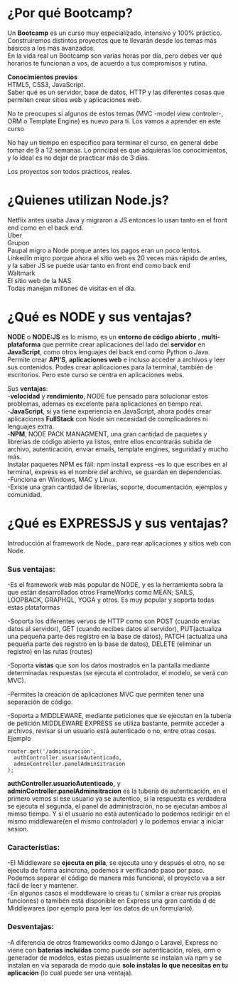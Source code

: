 # ¿Por qué Bootcamp?

Un **Bootcamp** es un curso muy especializado, intensivo y 100% práctico. <br>
Construiremos distintos proyectos que te llevarán desde los temas más básicos a los más avanzados. <br>
En la vida real un Bootcamp son varias horas por día, pero debes ver qué horarios te funcionan a vos, de acuerdo a tus compromisos y rutina.<br>

**Conocimientos previos**<br>
HTML5, CSS3, JavaScript.<br>
Saber qué es un servidor, base de datos, HTTP y las diferentes cosas que permiten crear sitios web y aplicaciones web.<br>

No te preocupes si algunos de estos temas (MVC -model view controler-, ORM o Template Engine) es nuevo para ti. Los vamos a aprender en este curso<br>

No hay un tiempo en específico para terminar el curso, en general debe tomar de 9 a 12 semanas. Lo principal es que adquieras los conocimientos, y lo ideal es no dejar de practicar más de 3 días.<br>

Los proyectos son todos prácticos, reales.<br>

# ¿Quienes utilizan Node.js?

Netflix antes usaba Java y migraron a JS entonces lo usan tanto en el front end como en el back end. <br>
Uber <br>
Grupon<br>
Paupal migro a Node porque antes los pagos eran un poco lentos.<br>
LinkedIn migro porque ahora el sitio web es 20 veces más rápido de antes, y la saber JS se puede usar tanto en front end como back end <br>
Waltmark <br>
El sitio web de la NAS<br>
Todas manejan millones de visitas en el día.

# ¿Qué es NODE y sus ventajas?

**NODE** o **NODE:JS** es lo mismo, es un **entorno de código abierto** , **multi-plataforma** que permite crear aplicaciones del lado del **servidor** en **JavaScript**, como otros lenguajes del back end como Python o Java.<br>
Permite crear **API'S**, **aplicaciones web** e incluso acceder a archivos y leer sus contenidos. Podes crear aplicaciones para la terminal, también de escritorios. Pero este curso se centra en aplicaciones webs.<br>

Sus **ventajas**: <br>
-**velocidad** y **rendimiento**, NODE fue pensado para solucionar estos problemas, ademas  es excelente para aplicaciones en tiempo real.<br>
-**JavaScript**, si ya tiene experiencia en JavaScript, ahora podés crear aplicaciones **FullStack** con Node sin necesidad de complicadores ni lenguajes extra.<br>
-**NPM**, NODE PACK MANAGMENT, una gran cantidad de paquetes y librerías de código abierto ya listos, entre ellos encontrarás subida de archivo, autenticación, enviar emails, template engines, seguridad y mucho más.<br>
Instalar paquetes NPM es fáil: npm install express -es lo que escribes en al terminal, express es el nombre del archivo, se guardan en dependencias.<br>
-Funciona en Windows, MAC y Linux.<br>
-Existe una gran cantidad de librerías, soporte, documentación, ejemplos y comunidad.<br>

# ¿Qué es EXPRESSJS y sus ventajas?

Introducción al framework de Node., para rear aplicaciones y sitios web con Node.<br>

### Sus ventajas:

-Es el framework web más popular de NODE, y es la herramienta sobra la que están desarrollados otros FrameWorks como MEAN; SAILS, LOOPBACK, GRAPHQL, YOGA y otros. Es muy popular y soporta todas estas plataformas<br>

-Soporta los diferentes vervos de HTTP como son POST (cuando envías datos al servidor), GET (cuando recibes datos al servidor), PUT(actualiza una pequeña parte des registro en la base de datos), PATCH (actualiza una pequeña parte des registro en la base de datos), DELETE (eliminar un registro) en las rutas (routes)<br>

-Soporta **vistas** que son los datos mostrados en la pantalla mediante determinadas respuestas (se ejecuta el controlador, el modelo, se verá con MVC).<br>

-Permites la creación de aplicaciones MVC que permiten tener una separación de código.<br>

-Soporta a MIDDLEWARE, mediante peticiones que se ejecutan en la tubería de petición.MIDDLEWARE EXPRESS se utiliza bastante, permite acceder a archivos, revisar si un usuario está autenticado o no, entre otras cosas.<br>
Ejemplo<br>
```
router.get('/adminisracion', 
  authController.usuarioAutenticado, 
  adminController.panelAdminsitracion
);
```
**authController.usuarioAutenticado,** y **adminController.panelAdminsitracion** es la tubería de autenticación, en el primero vemos si ese usuario ya se autentico, si la respuesta es verdadera se ejecuta el segunda, el panel de administración, no se ejecutan ambos al mimso tiempo. Y si el usuario no está autenticado lo podemos redirigir en el mismo middleware(en el mismo controlador) y lo podemos enviar a iniciar sesion.<br>

### Característias:

-El Middleware se **ejecuta en pila**, se ejecuta uno y después el otro, no se ejecuta de forma asíncrona, podemos ir verificando paso por paso. Podemos separar el código de manera más funcional, el proyecto va a ser fácil de leer y mantener.<br>
-En algunos casos el moddleware lo creas tu ( similar a crear rus propias funciones) o tamibén está disponible en Express una gran cantida d de Middlewares (por ejemplo para leer los datos de un formulario).<br>

### Desventajas:

-A diferencia de otros frameworkks como dJango o Laravel, Express no viene con **baterías incluidas** como puede ser autenticación, roles, orm o generador de modelos, estas piezas usualmente se instalan vía npm y se instalan en vía separada de modo quie **solo instalas lo que necesitas en tu aplicación** (lo cual puede ser una ventaja).<br>







